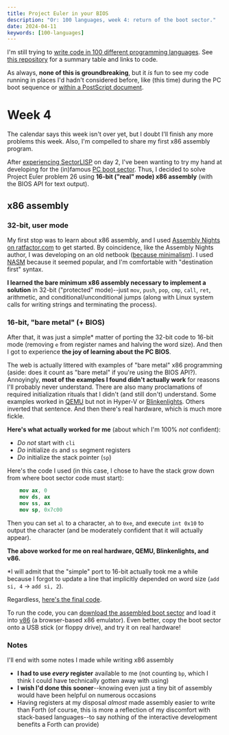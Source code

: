 ```yaml
---
title: Project Euler in your BIOS
description: "Or: 100 languages, week 4: return of the boot sector."
date: 2024-04-11
keywords: [100-languages]
---
```

I'm still trying to [write code in 100 different programming languages](https://log.schemescape.com/posts/programming-languages/100-languages.html). See [this repository](https://github.com/jaredkrinke/100-languages) for a summary table and links to code.

As always, **none of this is groundbreaking**, but it *is* fun to see my code running in places I'd hadn't considered before, like (this time) during the PC boot sequence or [within a PostScript document](100-languages-5.md#postscript).

# Week 4
The calendar says this week isn't over yet, but I doubt I'll finish any more problems this week. Also, I'm compelled to share my first x86 assembly program.

After [experiencing SectorLISP](100-languages-2.md) on day 2, I've been wanting to try my hand at developing for the (in)famous [PC boot sector](https://en.wikipedia.org/wiki/Boot_sector#The_IBM_PC_and_compatible_computers). Thus, I decided to solve Project Euler problem 26 using **16-bit ("real" mode) x86 assembly** (with the BIOS API for text output).

## x86 assembly
### 32-bit, user mode
My first stop was to learn about x86 assembly, and I used [Assembly Nights on ratfactor.com](https://ratfactor.com/assembly-nights) to get started. By coincidence, like the Assembly Nights author, I was developing on an old netbook ([because minimalism](minimal-dev-env-4.md#hello-netbook)). I used [NASM](https://nasm.us/) because it seemed popular, and I'm comfortable with "destination first" syntax.

**I learned the bare minimum x86 assembly necessary to implement a solution** in 32-bit ("protected" mode)--just `mov`, `push`, `pop`, `cmp`, `call`, `ret`, arithmetic, and conditional/unconditional jumps (along with Linux system calls for writing strings and terminating the process).

### 16-bit, "bare metal" (+ BIOS)
After that, it was just a simple* matter of porting the 32-bit code to 16-bit mode (removing `e` from register names and halving the word size). And then I got to experience **the joy of learning about the PC BIOS**.

The web is actually littered with examples of "bare metal" x86 programming (aside: does it count as "bare metal" if you're using the BIOS API?). Annoyingly, **most of the examples I found didn't actually work** for reasons I'll probably never understand. There are also many proclamations of required initialization rituals that I didn't (and still don't) understand. Some examples worked in [QEMU](https://www.qemu.org/) but not in Hyper-V or [Blinkenlights](https://justine.lol/blinkenlights/). Others inverted that sentence. And then there's real hardware, which is much more fickle.

**Here's what actually worked for me**  (about which I'm 100% *not* confident):

* *Do not* start with `cli`
* *Do* initialize `ds` and `ss` segment registers
* *Do* initialize  the stack pointer (`sp`)

Here's the code I used (in this case, I chose to have the stack grow down from where boot sector code must start):

```nasm
	mov ax, 0
	mov ds, ax
	mov ss, ax
	mov sp, 0x7c00
```

Then you can set `al` to a character, `ah` to `0xe`, and execute `int 0x10` to output the character (and be moderately confident that it will actually appear).

**The above worked for me on real hardware, QEMU, Blinkenlights, and v86.**

*I will admit that the "simple" port to 16-bit actually took me a while because I forgot to update a line that implicitly depended on word size (`add si, 4` &rarr; `add si, 2`).

Regardless, [here's the final code](https://github.com/jaredkrinke/100-languages/blob/main/src/p26.asm).

To run the code, you can [download the assembled boot sector](https://github.com/jaredkrinke/100-languages/blob/main/src/p26.img) and load it into [v86](https://copy.sh/v86/) (a browser-based x86 emulator). Even better, copy the boot sector onto a USB stick (or floppy drive), and try it on real hardware!

### Notes
I'll end with some notes I made while writing x86 assembly

* **I had to use *every* register** available to me (not counting `bp`, which I think I could have technically gotten away with using)
* **I wish I'd done this sooner**--knowing even just a tiny bit of assembly would have been helpful on numerous occasions
* Having registers at my disposal *almost* made assembly easier to write than Forth (of course, this is more a reflection of my discomfort with stack-based languages--to say nothing of the interactive development benefits a Forth can provide)
